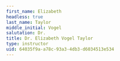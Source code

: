 ```yaml
---
first_name: Elizabeth
headless: true
last_name: Taylor
middle_initial: Vogel
salutation: Dr.
title: Dr. Elizabeth Vogel Taylor
type: instructor
uid: 64035f9a-a78c-93a3-4db3-d6034513e534
---
```

